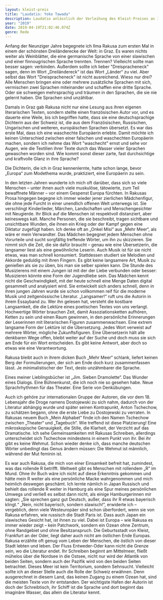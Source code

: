 ```yaml
---
layout: kleist-preis
title: "Laudatio: Yoko Tawada"
description: Laudatio anlässlich der Verleihung des Kleist-Preises an Ilma Rakusa.
year: "2019"
date: 2019-04-19T21:02:46.074Z
genre: Rede
---
```

Anfang der Neunziger Jahre begegnete ich Ilma Rakusa zum ersten Mal in einem der schönsten Dreiländerecke der Welt: in Graz. Es waren nichts weiter als Weinblätter, die eine germanische Sprache von einer slawischen und einer finnougrischen Sprache trennten. Trennen? Vielleicht sollte man besser sagen: verbinden. Außerdem sollte ich lieber "Dreispracheneck" sagen, denn im Wort „Dreiländereck“ ist das Wort „Länder“ zu viel. Aber selbst das Wort "Dreispracheneck" ist nicht ausreichend. Wieso nur drei? Alle Menschen bringen eine oder mehrere zusätzliche Sprachen mit sich, vermischen zwei Sprachen miteinander und schaffen eine dritte Sprache. Oder sie schweigen mehrsprachig und träumen in den Sprachen, die sie nie gelernt haben. Die Sprachen sind unzählbar.

Damals in Graz gab Rakusa nicht nur eine Lesung aus ihren eigenen literarischen Texten, sondern stellte einen französischen Autor vor, und es dauerte eine Weile, bis ich begriffen hatte, dass sie eine deutschsprachige Dichterin aus der Schweiz ist, die aus dem Französischen, Russischen, Ungarischen und weiteren, europäischen Sprachen übersetzt. Es war das erste Mal, dass ich eine waschechte Europäerin erlebte. Damit möchte ich keinen Unterschied zwischen einer falschen und waschechten Europäerin machen, sondern ich nehme das Wort "waschecht" ernst und sehe vor Augen, wie die Textilien ihrer Texte durch das Wasser vieler Sprachen gewaschen worden sind. Wie kommt sonst dieser zarte, fast durchsichtige und kraftvolle Glanz in ihre Sprache?

Die Dichterin, die ich in Graz kennenlernte, hatte schon lange, bevor „Europa“ zum Modethema wurde, praktiziert, eine Europäerin zu sein.

In den letzten Jahren wunderte ich mich oft darüber, dass sich so viele Menschen – unter ihnen auch viele muskulöse, tätowierte, zum Teil bewaffnete Männer – vor einem Gespenst Europa fürchten. In Rakusas Prosa hingegen begegne ich immer wieder jener zierlichen Mädchenfigur, die ohne jede Furcht in einer unendlich offenen Welt unterwegs ist. Sie verschlingt Kinderlieder, Märchen, Landschaften und Menschengesichter mit Neugierde. Ihr Blick auf die Menschen ist respektvoll distanziert, aber keineswegs kalt. Manche Personen, die sie beschreibt, tragen sichtbare und unsichtbare Wunden, die ihnen ein Krieg oder der Kampf gegen eine Diktatur zugefügt haben. Ich denke oft an „Onkel Misi“ aus „Mehr Meer“, als wäre er mein Verwandter. Das Mädchen begegnet jedem Menschen ohne Vorurteile und sucht sorgfältig treffende Wörter, um ihn zu skizzieren. Sie nimmt sich die Zeit, die sie dafür braucht – genau wie eine Übersetzerin, die langsamer liest als eine gewöhnliche Leserin. Auch Musik ist für sie nicht etwas, was man schnell konsumiert. Stattdessen studiert sie Melodien und Akkorde geduldig mit ihren Fingern. Es gibt keine langsamere Art, Musik zu genießen als sie zu üben, bis man sie selber spielen kann. Die Stunde des Musizierens mit einem Jungen ist mit der der Liebe verbunden oder besser: Musizieren könnte eine Form der Jugendliebe sein. Das Mädchen kennt nicht die Geschwindigkeit, mit der heute schnell eine Menge Daten digital gesammelt und analysiert wird. Sie entwickelt sich anders schnell, denn in ihren jungen Jahren wurde sie schon vollkommen reif für die moderne Musik und zeitgenössische Literatur. „Langsamer!“ ruft uns die Autorin in ihrem Essayband zu. Wer ihn gelesen hat, versteht die kostbare Langsamkeit, die die Lektüre eines poetischen Textes von uns verlangt. Hochwertige Wörter brauchen Zeit, damit Assoziationsketten aufhören, Ketten zu sein und einen Raum gewinnen, in den persönliche Erinnerungen der Leserinnen mit literarischen Figuren zusammenwachsen. Eine extrem langsame Form der Lektüre ist die Übersetzung. Jedes Wort verweist auf mehrere Wörter, mögliche Zukunftsfiguren. Eine Übersetzerin hält alle denkbaren Wege offen, bleibt weiter auf der Suche und doch muss sie sich am Ende für ein Wort entscheiden. Es gibt keine Antwort, aber doch so etwas wie eine Verantwortung.

Rakusa bleibt auch in ihrem dicken Buch „Mehr Meer“ schlank, liefert keinen Berg der Formulierungen, der sich am Ende doch kurz zusammenfassen lässt. Je minimalistischer der Text, desto unzähmbarer die Sprache.

Eines meiner Lieblingsbücher ist „Jim. Sieben Dramolette“. Das Wunder eines Dialogs. Eine Bühnenkunst, die ich noch nie so gesehen habe. Neue Sprachrhythmen für das Theater. Eine Serie von Denkübungen.

Auch ich gehöre zur internationalen Gruppe der Autoren, die vor dem 18. Lebensjahr die Droge namens Dostojewski zu sich nahm, dadurch von der Literatur abhängig wurde und später seinen Kontrapunkt, Anton Tschechow, zu schätzen begann, ohne die erste Liebe zu Dostojewski zu verraten. In Rakusas neuem Buch „Mein Alphabet“ finde ich den Namen Tschechow zwischen „Theater“ und „Tagebuch“. Wie treffend ist diese Platzierung! Eine mikroskopische Genauigkeit, die Stille, die Klarheit, der Verzicht auf das Dramatische. Ich sehe Gemeinsamkeiten mit Rakusas Schreiben, allerdings unterscheidet sich Tschechow mindestens in einem Punkt von ihr. Bei ihr gibt es keine Wehmut. Schon wieder denke ich, dass manche deutschen Wörter unbedingt das Genus ändern müssen: Die Wehmut ist männlich, während der Mut feminin ist.

Es war auch Rakusa, die mich von einer Einsamkeit befreit hat, zumindest, was das rollende R betrifft. Weltweit gibt es Menschen mit rollendem „R“ im Mund. Ohne ihr Buch wäre ich nicht auf diese Erkenntnis gekommen und hätte mein R weiter als eine persönliche Macke wahrgenommen und mich heimlich deswegen geschämt. Ich lernte nämlich in Japan Russisch und behielt das rollende R weiter in Hamburg als eine Spur meines persönlichen Umwegs und verließ es selbst dann nicht, als einige Hamburgerinnen mir sagten: „Sie sprechen ganz gut Deutsch, außer, dass ihr R etwas bayerisch klingt.“ „Nein, nicht bayerisch, sondern slawisch!“, erwiderte ich – vergeblich, denn viele Westeuropäer sind schon überfordert, wenn sie von Rakusa erfahren, wie russisch die Stadt Paris ist. Dass auch Japan ein slawisches Gesicht hat, ist ihnen zu viel. Dabei ist Europa – wie Rakusa es immer wieder zeigt – kein Patchwork, sondern ein Ozean ohne Zentrum, ohne Randgebiet und ohne Besitzanspruch. Die Geburtsstadt von Kleist, Frankfurt an der Oder, liegt daher auch nicht am östlichen Ende Europas. Rakusa erzählte oft genug vom Leben der Menschen, die östlich von dieser Stadt lebten und leben. Der Fluss Entweder-Oder kann nicht die Grenze sein, wo die Literatur endet. Ihr Schreiben beginnt am Mittelmeer, fließt mühelos über die Nordsee in die Ostsee, nicht nur wird der Atlantik von beiden Seiten, sondern auch der Pazifik wird von den beiden Seiten betrachtet. Dieses Meer ist kein Territorium, sondern Sehnsucht. Vielleicht sollte ich an dieser Stelle auch die Rolle der Schweiz erwähnen. Denn ausgerechnet in diesem Land, das keinen Zugang zu einem Ozean hat, sind die meisten Texte von ihr entstanden. Der wichtigste Hafen der Autorin ist doch der Schreibtisch, ihr Schiff ist die Sprache und dort beginnt das imaginäre Wasser, das allein die Literatur kennt.